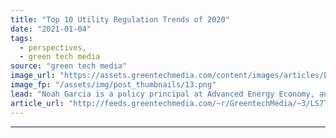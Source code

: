 ```yaml
---
title: "Top 10 Utility Regulation Trends of 2020"
date: "2021-01-04"
tags: 
  - perspectives,
  - green tech media
source: "green tech media"
image_url: "https://assets.greentechmedia.com/content/images/articles/Electrical_Grid_XL.png"
image_fp: "/assets/img/post_thumbnails/13.png"
lead: "Noah Garcia is a policy principal at Advanced Energy Economy, an industry association for clean energy companies across technologies. * * * In September, we published a list of the top 10 utility regulation trends of 2020 so far. With a tumultuous 20 ..."
article_url: "http://feeds.greentechmedia.com/~r/GreentechMedia/~3/LS7TG2wj7DU/top-10-utility-regulation-trends-of-2020"
---
```


---
